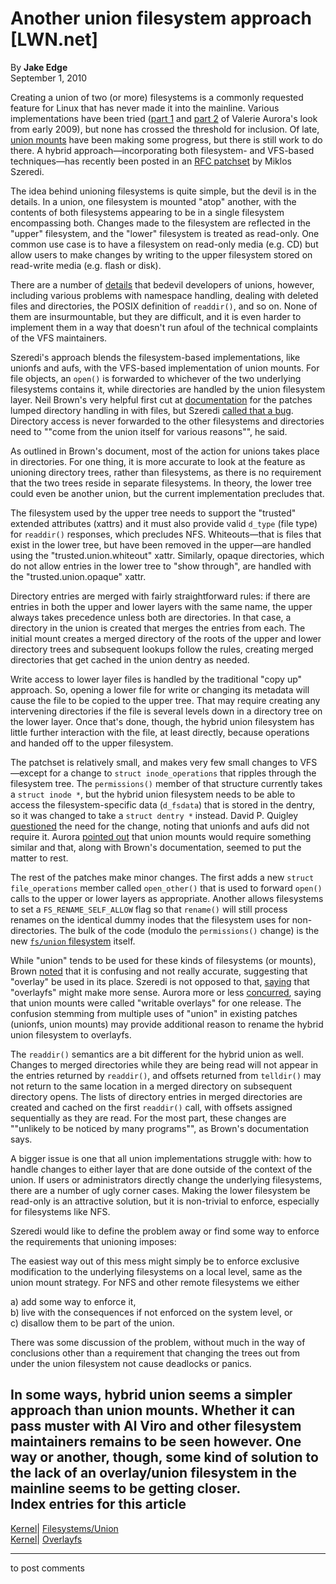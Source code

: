 # Another union filesystem approach [LWN.net]

By **Jake Edge**  
September 1, 2010 

Creating a union of two (or more) filesystems is a commonly requested feature for Linux that has never made it into the mainline. Various implementations have been tried ([part 1](http://lwn.net/Articles/325369/) and [part 2](http://lwn.net/Articles/327738/) of Valerie Aurora's look from early 2009), but none has crossed the threshold for inclusion. Of late, [union mounts](http://lwn.net/Articles/396020/) have been making some progress, but there is still work to do there. A hybrid approach—incorporating both filesystem- and VFS-based techniques—has recently been posted in an [RFC patchset](http://lwn.net/Articles/402276/) by Miklos Szeredi. 

The idea behind unioning filesystems is quite simple, but the devil is in the details. In a union, one filesystem is mounted "atop" another, with the contents of both filesystems appearing to be in a single filesystem encompassing both. Changes made to the filesystem are reflected in the "upper" filesystem, and the "lower" filesystem is treated as read-only. One common use case is to have a filesystem on read-only media (e.g. CD) but allow users to make changes by writing to the upper filesystem stored on read-write media (e.g. flash or disk). 

There are a number of [details](http://lwn.net/Articles/324291/) that bedevil developers of unions, however, including various problems with namespace handling, dealing with deleted files and directories, the POSIX definition of `readdir()`, and so on. None of them are insurmountable, but they are difficult, and it is even harder to implement them in a way that doesn't run afoul of the technical complaints of the VFS maintainers. 

Szeredi's approach blends the filesystem-based implementations, like unionfs and aufs, with the VFS-based implementation of union mounts. For file objects, an `open()` is forwarded to whichever of the two underlying filesystems contains it, while directories are handled by the union filesystem layer. Neil Brown's very helpful first cut at [documentation](/Articles/403038/) for the patches lumped directory handling in with files, but Szeredi [called that a bug](/Articles/403049/). Directory access is never forwarded to the other filesystems and directories need to ""come from the union itself for various reasons"", he said. 

As outlined in Brown's document, most of the action for unions takes place in directories. For one thing, it is more accurate to look at the feature as unioning directory trees, rather than filesystems, as there is no requirement that the two trees reside in separate filesystems. In theory, the lower tree could even be another union, but the current implementation precludes that. 

The filesystem used by the upper tree needs to support the "trusted" extended attributes (xattrs) and it must also provide valid `d_type` (file type) for `readdir()` responses, which precludes NFS. Whiteouts—that is files that exist in the lower tree, but have been removed in the upper—are handled using the "trusted.union.whiteout" xattr. Similarly, opaque directories, which do not allow entries in the lower tree to "show through", are handled with the "trusted.union.opaque" xattr. 

Directory entries are merged with fairly straightforward rules: if there are entries in both the upper and lower layers with the same name, the upper always takes precedence unless both are directories. In that case, a directory in the union is created that merges the entries from each. The initial mount creates a merged directory of the roots of the upper and lower directory trees and subsequent lookups follow the rules, creating merged directories that get cached in the union dentry as needed. 

Write access to lower layer files is handled by the traditional "copy up" approach. So, opening a lower file for write or changing its metadata will cause the file to be copied to the upper tree. That may require creating any intervening directories if the file is several levels down in a directory tree on the lower layer. Once that's done, though, the hybrid union filesystem has little further interaction with the file, at least directly, because operations and handed off to the upper filesystem. 

The patchset is relatively small, and makes very few small changes to VFS—except for a change to `struct inode_operations` that ripples through the filesystem tree. The `permissions()` member of that structure currently takes a `struct inode *`, but the hybrid union filesystem needs to be able to access the filesystem-specific data (`d_fsdata`) that is stored in the dentry, so it was changed to take a `struct dentry *` instead. David P. Quigley [questioned](/Articles/403070/) the need for the change, noting that unionfs and aufs did not require it. Aurora [pointed out](/Articles/403071/) that union mounts would require something similar and that, along with Brown's documentation, seemed to put the matter to rest. 

The rest of the patches make minor changes. The first adds a new `struct file_operations` member called `open_other()` that is used to forward `open()` calls to the upper or lower layers as appropriate. Another allows filesystems to set a `FS_RENAME_SELF_ALLOW` flag so that `rename()` will still process renames on the identical dummy inodes that the filesystem uses for non-directories. The bulk of the code (modulo the `permissions()` change) is the new [`fs/union` filesystem](/Articles/403081/) itself. 

While "union" tends to be used for these kinds of filesystems (or mounts), Brown [noted](/Articles/403084/) that it is confusing and not really accurate, suggesting that "overlay" be used in its place. Szeredi is not opposed to that, [saying](/Articles/403085/) that "overlayfs" might make more sense. Aurora more or less [concurred](/Articles/403086/), saying that union mounts were called "writable overlays" for one release. The confusion stemming from multiple uses of "union" in existing patches (unionfs, union mounts) may provide additional reason to rename the hybrid union filesystem to overlayfs. 

The `readdir()` semantics are a bit different for the hybrid union as well. Changes to merged directories while they are being read will not appear in the entries returned by `readdir()`, and offsets returned from `telldir()` may not return to the same location in a merged directory on subsequent directory opens. The lists of directory entries in merged directories are created and cached on the first `readdir()` call, with offsets assigned sequentially as they are read. For the most part, these changes are ""unlikely to be noticed by many programs"", as Brown's documentation says. 

A bigger issue is one that all union implementations struggle with: how to handle changes to either layer that are done outside of the context of the union. If users or administrators directly change the underlying filesystems, there are a number of ugly corner cases. Making the lower filesystem be read-only is an attractive solution, but it is non-trivial to enforce, especially for filesystems like NFS. 

Szeredi would like to define the problem away or find some way to enforce the requirements that unioning imposes: 

The easiest way out of this mess might simply be to enforce exclusive modification to the underlying filesystems on a local level, same as the union mount strategy. For NFS and other remote filesystems we either 

a) add some way to enforce it,  
b) live with the consequences if not enforced on the system level, or  
c) disallow them to be part of the union. 

There was some discussion of the problem, without much in the way of conclusions other than a requirement that changing the trees out from under the union filesystem not cause deadlocks or panics. 

In some ways, hybrid union seems a simpler approach than union mounts. Whether it can pass muster with Al Viro and other filesystem maintainers remains to be seen however. One way or another, though, some kind of solution to the lack of an overlay/union filesystem in the mainline seems to be getting closer.  
Index entries for this article  
---  
[Kernel](/Kernel/Index)| [Filesystems/Union](/Kernel/Index#Filesystems-Union)  
[Kernel](/Kernel/Index)| [Overlayfs](/Kernel/Index#Overlayfs)  
  


* * *

to post comments 
